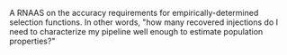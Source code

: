 A RNAAS on the accuracy requirements for empirically-determined selection
functions.  In other words, "how many recovered injections do I need to
characterize my pipeline well enough to estimate population properties?"
